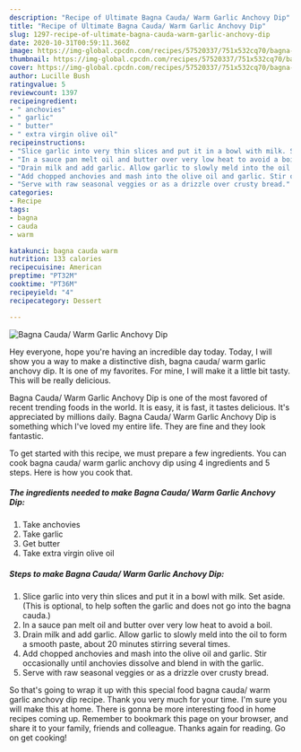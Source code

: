 ```yaml
---
description: "Recipe of Ultimate Bagna Cauda/ Warm Garlic Anchovy Dip"
title: "Recipe of Ultimate Bagna Cauda/ Warm Garlic Anchovy Dip"
slug: 1297-recipe-of-ultimate-bagna-cauda-warm-garlic-anchovy-dip
date: 2020-10-31T00:59:11.360Z
image: https://img-global.cpcdn.com/recipes/57520337/751x532cq70/bagna-cauda-warm-garlic-anchovy-dip-recipe-main-photo.jpg
thumbnail: https://img-global.cpcdn.com/recipes/57520337/751x532cq70/bagna-cauda-warm-garlic-anchovy-dip-recipe-main-photo.jpg
cover: https://img-global.cpcdn.com/recipes/57520337/751x532cq70/bagna-cauda-warm-garlic-anchovy-dip-recipe-main-photo.jpg
author: Lucille Bush
ratingvalue: 5
reviewcount: 1397
recipeingredient:
- " anchovies"
- " garlic"
- " butter"
- " extra virgin olive oil"
recipeinstructions:
- "Slice garlic into very thin slices and put it in a bowl with milk. Set aside.(This is optional, to help soften the garlic and does not go into the bagna cauda.)"
- "In a sauce pan melt oil and butter over very low heat to avoid a boil."
- "Drain milk and add garlic. Allow garlic to slowly meld into the oil to form a smooth paste, about 20 minutes stirring several times."
- "Add chopped anchovies and mash into the olive oil and garlic. Stir occasionally until anchovies dissolve and blend in with the garlic."
- "Serve with raw seasonal veggies or as a drizzle over crusty bread."
categories:
- Recipe
tags:
- bagna
- cauda
- warm

katakunci: bagna cauda warm 
nutrition: 133 calories
recipecuisine: American
preptime: "PT32M"
cooktime: "PT36M"
recipeyield: "4"
recipecategory: Dessert

---
```



![Bagna Cauda/ Warm Garlic Anchovy Dip](https://img-global.cpcdn.com/recipes/57520337/751x532cq70/bagna-cauda-warm-garlic-anchovy-dip-recipe-main-photo.jpg)

Hey everyone, hope you're having an incredible day today. Today, I will show you a way to make a distinctive dish, bagna cauda/ warm garlic anchovy dip. It is one of my favorites. For mine, I will make it a little bit tasty. This will be really delicious.



Bagna Cauda/ Warm Garlic Anchovy Dip is one of the most favored of recent trending foods in the world. It is easy, it is fast, it tastes delicious. It's appreciated by millions daily. Bagna Cauda/ Warm Garlic Anchovy Dip is something which I've loved my entire life. They are fine and they look fantastic.


To get started with this recipe, we must prepare a few ingredients. You can cook bagna cauda/ warm garlic anchovy dip using 4 ingredients and 5 steps. Here is how you cook that.

<!--inarticleads1-->

##### The ingredients needed to make Bagna Cauda/ Warm Garlic Anchovy Dip:

1. Take  anchovies
1. Take  garlic
1. Get  butter
1. Take  extra virgin olive oil




<!--inarticleads2-->

##### Steps to make Bagna Cauda/ Warm Garlic Anchovy Dip:

1. Slice garlic into very thin slices and put it in a bowl with milk. Set aside.(This is optional, to help soften the garlic and does not go into the bagna cauda.)
1. In a sauce pan melt oil and butter over very low heat to avoid a boil.
1. Drain milk and add garlic. Allow garlic to slowly meld into the oil to form a smooth paste, about 20 minutes stirring several times.
1. Add chopped anchovies and mash into the olive oil and garlic. Stir occasionally until anchovies dissolve and blend in with the garlic.
1. Serve with raw seasonal veggies or as a drizzle over crusty bread.




So that's going to wrap it up with this special food bagna cauda/ warm garlic anchovy dip recipe. Thank you very much for your time. I'm sure you will make this at home. There is gonna be more interesting food in home recipes coming up. Remember to bookmark this page on your browser, and share it to your family, friends and colleague. Thanks again for reading. Go on get cooking!
